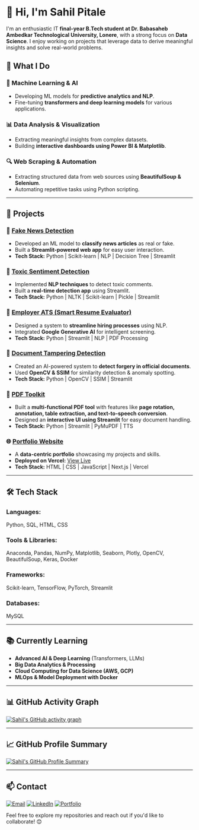 # 👋 Hi, I'm Sahil Pitale  

I'm an enthusiastic IT **final-year B.Tech student at Dr. Babasaheb Ambedkar Technological University, Lonere**, with a strong focus on **Data Science**. I enjoy working on projects that leverage data to derive meaningful insights and solve real-world problems.  

## 🚀 What I Do  

### 🤖 Machine Learning & AI  
- Developing ML models for **predictive analytics and NLP**.  
- Fine-tuning **transformers and deep learning models** for various applications.  

### 📊 Data Analysis & Visualization  
- Extracting meaningful insights from complex datasets.  
- Building **interactive dashboards using Power BI & Matplotlib**.  

### 🔍 Web Scraping & Automation  
- Extracting structured data from web sources using **BeautifulSoup & Selenium**.  
- Automating repetitive tasks using Python scripting.  

---

## 🔭 Projects  

### 📰 [**Fake News Detection**](https://github.com/SahilPitale06/Fake-News-Detection-)  
- Developed an ML model to **classify news articles** as real or fake.  
- Built a **Streamlit-powered web app** for easy user interaction.  
- **Tech Stack:** Python | Scikit-learn | NLP | Decision Tree | Streamlit  

### 💬 [**Toxic Sentiment Detection**](https://github.com/SahilPitale06/Toxic-Sentiment-Detector)  
- Implemented **NLP techniques** to detect toxic comments.  
- Built a **real-time detection app** using Streamlit.  
- **Tech Stack:** Python | NLTK | Scikit-learn | Pickle | Streamlit  

### 📄 [**Employer ATS (Smart Resume Evaluator)**](https://github.com/SahilPitale06/Employer-ATS-System)  
- Designed a system to **streamline hiring processes** using NLP.  
- Integrated **Google Generative AI** for intelligent screening.  
- **Tech Stack:** Python | Streamlit | NLP | PDF Processing  

### 📜 [**Document Tampering Detection**](https://github.com/SahilPitale06/Document-Tampering-Detection)  
- Created an AI-powered system to **detect forgery in official documents**.  
- Used **OpenCV & SSIM** for similarity detection & anomaly spotting.  
- **Tech Stack:** Python | OpenCV | SSIM | Streamlit  

### 📝 [**PDF Toolkit**](https://github.com/SahilPitale06/PDF-Toolkit)  
- Built a **multi-functional PDF tool** with features like **page rotation, annotation, table extraction, and text-to-speech conversion**.  
- Designed an **interactive UI using Streamlit** for easy document handling.  
- **Tech Stack:** Python | Streamlit | PyMuPDF | TTS  

### 🌐 [**Portfolio Website**](https://github.com/SahilPitale06/Sahil-Portfolio-)  
- A **data-centric portfolio** showcasing my projects and skills.  
- **Deployed on Vercel:** [View Live](https://sahil-portfolio-two.vercel.app/)  
- **Tech Stack:** HTML | CSS | JavaScript | Next.js | Vercel  
---

## 🛠️ Tech Stack  

### **Languages:**  
Python, SQL, HTML, CSS  

### **Tools & Libraries:**  
Anaconda, Pandas, NumPy, Matplotlib, Seaborn, Plotly, OpenCV, BeautifulSoup, Keras, Docker  

### **Frameworks:**  
Scikit-learn, TensorFlow, PyTorch, Streamlit  

### **Databases:**  
MySQL  

---

## 📚 Currently Learning  
- **Advanced AI & Deep Learning** (Transformers, LLMs)  
- **Big Data Analytics & Processing**  
- **Cloud Computing for Data Science (AWS, GCP)**  
- **MLOps & Model Deployment with Docker**  

---

## 📊 GitHub Activity Graph  
[![Sahil's GitHub activity graph](https://github-readme-activity-graph.vercel.app/graph?username=SahilPitale06&theme=react-dark)](https://github.com/Ashutosh00710/github-readme-activity-graph)  

---

## 📈 GitHub Profile Summary  
[![Sahil's GitHub Profile Summary](https://github-profile-summary-cards.vercel.app/api/cards/profile-details?username=SahilPitale06&theme=github_dark)](https://github.com/vn7n24fzkq/github-profile-summary-cards)  

---

## 📫 Contact   

[![Email](https://img.shields.io/badge/Email-Click%20Here-red?style=plastic&logo=gmail&logoColor=white)](mailto:sp9328123456@gmail.com)    [![LinkedIn](https://img.shields.io/badge/LinkedIn-Connect-blue?style=flat-square&logo=linkedin)](https://www.linkedin.com/in/sahil-pitale-56a5681bb/)  [![Portfolio](https://img.shields.io/badge/Portfolio-Click%20Here-orange?style=flat-square)](https://sahil-portfolio-two.vercel.app/)

Feel free to explore my repositories and reach out if you'd like to collaborate! 😊  
